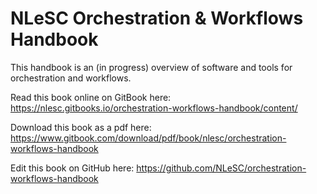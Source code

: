 # NLeSC Orchestration & Workflows Handbook

This handbook is an (in progress) overview of software and tools for orchestration and workflows.

Read this book online on GitBook here: https://nlesc.gitbooks.io/orchestration-workflows-handbook/content/

Download this book as a pdf here: https://www.gitbook.com/download/pdf/book/nlesc/orchestration-workflows-handbook

Edit this book on GitHub here: https://github.com/NLeSC/orchestration-workflows-handbook
